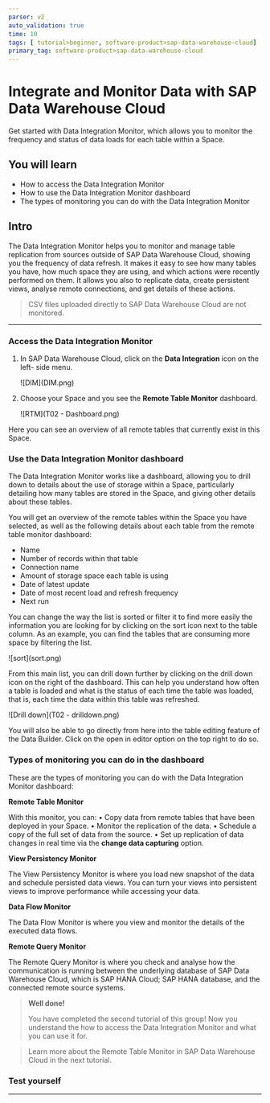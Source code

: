 ```yaml
---
parser: v2
auto_validation: true
time: 10
tags: [ tutorial>beginner, software-product>sap-data-warehouse-cloud]
primary_tag: software-product>sap-data-warehouse-cloud
---
```



# Integrate and Monitor Data with SAP Data Warehouse Cloud
<!-- description --> Get started with Data Integration Monitor, which allows you to monitor the frequency and status of data loads for each table within a Space.

## You will learn
- How to access the Data Integration Monitor
- How to use the Data Integration Monitor dashboard
- The types of monitoring you can do with the Data Integration Monitor


## Intro
The Data Integration Monitor helps you to monitor and manage table replication from sources outside of SAP Data Warehouse Cloud, showing you the frequency of data refresh. It makes it easy to see how many tables you have, how much space they are using, and which actions were recently performed on them. It allows you also to replicate data, create persistent views, analyse remote connections, and get details of these actions.

> CSV files uploaded directly to SAP Data Warehouse Cloud are not monitored.


---

### Access the Data Integration Monitor


1.	In SAP Data Warehouse Cloud, click on the **Data Integration** icon on the left- side menu.

    <!-- border -->![DIM](DIM.png)

2.	Choose your Space and you see the **Remote Table Monitor** dashboard.

    <!-- border -->![RTM](T02 - Dashboard.png)

Here you can see an overview of all remote tables that currently exist in this Space.


### Use the Data Integration Monitor dashboard


The Data Integration Monitor works like a dashboard, allowing you to drill down to details about the use of storage within a Space, particularly detailing how many tables are stored in the Space, and giving other details about these tables.

You will get an overview of the remote tables within the Space you have selected, as well as the following details about each table from the remote table monitor dashboard:

- Name
- Number of records within that table
- Connection name
- Amount of storage space each table is using
- Date of latest update
- Date of most recent load and refresh frequency
- Next run


You can change the way the list is sorted or filter it to find more easily the information you are looking for by clicking on the sort icon next to the table column. As an example, you can find the tables that are consuming more space by filtering the list.

  <!-- border -->![sort](sort.png)

From this main list, you can drill down further by clicking on the drill down icon on the right of the dashboard. This can help you understand how often a table is loaded and what is the status of each time the table was loaded, that is, each time the data within this table was refreshed.

  <!-- border -->![Drill down](T02 - drilldown.png)

You will also be able to go directly from here into the table editing feature of the Data Builder. Click on the open in editor option on the top right to do so.




### Types of monitoring you can do in the dashboard


These are the types of monitoring you can do with the Data Integration Monitor dashboard:

**Remote Table Monitor**

With this monitor, you can:
•	Copy data from remote tables that have been deployed in your Space.
•	Monitor the replication of the data.
•	Schedule a copy of the full set of data from the source.
•	Set up replication of data changes in real time via the **change data capturing** option.



**View Persistency Monitor**

The View Persistency Monitor is where you load new snapshot of the data and schedule persisted data views. You can turn your views into persistent views to improve performance while accessing your data.



**Data Flow Monitor**

The Data Flow Monitor is where you view and monitor the details of the executed data flows.



**Remote Query Monitor**

The Remote Query Monitor is where you check and analyse how the communication is running between the underlying database of SAP Data Warehouse Cloud, which is SAP HANA Cloud; SAP HANA database, and the connected remote source systems.



> **Well done!**
>
> You have completed the second tutorial of this group! Now you understand the how to access the Data Integration Monitor and what you can use it for.

> Learn more about the Remote Table Monitor in SAP Data Warehouse Cloud in the next tutorial.



### Test yourself









---
